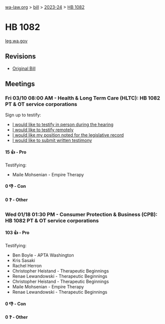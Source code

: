 [wa-law.org](/) > [bill](/bill/) > [2023-24](/bill/2023-24/) > [HB 1082](/bill/2023-24/hb/1082/)

# HB 1082
[leg.wa.gov](https://app.leg.wa.gov/billsummary?BillNumber=1082&Year=2023&Initiative=false)

## Revisions
* [Original Bill](1/)

## Meetings
### Fri 03/10 08:00 AM - Health & Long Term Care (HLTC): HB 1082 PT & OT service corporations
Sign up to testify:
* [I would like to testify in person during the hearing](https://app.leg.wa.gov/csi/Testifier/Add?chamber=House&mId=30931&aId=152870&caId=21900&tId=1)
* [I would like to testify remotely](https://app.leg.wa.gov/csi/Testifier/Add?chamber=House&mId=30931&aId=152870&caId=21900&tId=2)
* [I would like my position noted for the legislative record](https://app.leg.wa.gov/csi/Testifier/Add?chamber=House&mId=30931&aId=152870&caId=21900&tId=3)
* [I would like to submit written testimony](https://app.leg.wa.gov/csi/Testifier/Add?chamber=House&mId=30931&aId=152870&caId=21900&tId=4)

#### 15 👍 - Pro
Testifying:
* Maile Mohsenian - Empire Therapy

#### 0 👎 - Con

#### 0 ❓ - Other

### Wed 01/18 01:30 PM - Consumer Protection & Business (CPB): HB 1082 PT & OT service corporations
#### 103 👍 - Pro
Testifying:
* Ben Boyle - APTA Washington
* Kris Sasaki
* Rachel Herron
* Christopher Heistand - Therapeutic Beginnings
* Renae Lewandowski - Therapeutic Beginnings
* Christopher Heistand - Therapeutic Beginnings
* Maile Mohsenian - Empire Therapy
* Renae Lewandowski - Therapeutic Beginnings

#### 0 👎 - Con

#### 0 ❓ - Other
